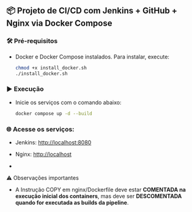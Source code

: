 ## 📦 Projeto de CI/CD com Jenkins + GitHub + Nginx via Docker Compose

### 🛠️ Pré-requisitos
- Docker e Docker Compose instalados. Para instalar, execute:
  ```bash
  chmod +x install_docker.sh
  ./install_docker.sh
  ```

### ▶️ Execução
- Inicie os serviços com o comando abaixo:
  ```bash
  docker compose up -d --build
  ```

### 🌐 Acesse os serviços:
- Jenkins: [http://localhost:8080](http://localhost:8080)
- Nginx: [http://localhost](http://localhost)

-

⚠️ Observações importantes
- A Instrução COPY em nginx/Dockerfile deve estar **COMENTADA na execução inicial dos containers**, mas deve ser **DESCOMENTADA quando for executada as builds da pipeline**.
